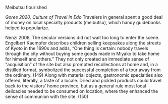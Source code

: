 Meibutsu flourished

*Goree 2020, Culture of Travel in Edo*
	Travelers in general spent a good deal of money on local specialty products (meibutsu), which handy guidebooks helped to popularize.

Nenzi 2008,
The secular versions did not wait too long to enter the scene. Engelbert Kaempfer describes children selling keepsakes along the streets of Kyoto in the 1690s and adds, “One thing is certain: nobody travels through the city without buying some goods made in Miyako to take home for himself and others.”
They not only created an immediate sense of “acquisition” of the site but also prompted recollections at home and, in a distilled format, symbolized the successful completion of a tour away from the ordinary. (149)
Along with material objects, gastronomic specialties also offered, literally, a taste of a locale. Dried and pickled products could travel back to the visitors’ home province, but as a general rule most local delicacies needed to be consumed on location, where they enhanced the sense of communion with the site. (150)
